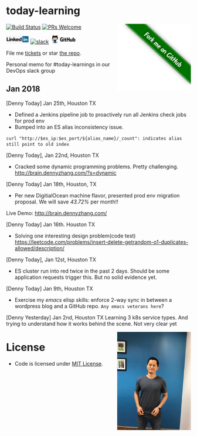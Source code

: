 # today-learning
<a href="https://github.com/DennyZhang?tab=followers"><img align="right" width="200" height="183" src="https://raw.githubusercontent.com/USDevOps/mywechat-slack-group/master/images/fork_github.png" /></a>

[![Build Status](https://travis-ci.org/DennyZhang/today-learning.svg?branch=master)](https://travis-ci.org/DennyZhang/today-learning) [![PRs Welcome](https://img.shields.io/badge/PRs-welcome-brightgreen.svg)](http://makeapullrequest.com)

[![LinkedIn](https://raw.githubusercontent.com/USDevOps/mywechat-slack-group/master/images/linkedin.png)](https://www.linkedin.com/in/dennyzhang001) <a href="https://www.dennyzhang.com/slack" target="_blank" rel="nofollow"><img src="http://slack.dennyzhang.com/badge.svg" alt="slack"/></a> [![Github](https://raw.githubusercontent.com/USDevOps/mywechat-slack-group/master/images/github.png)](https://github.com/DennyZhang)

File me [tickets](https://github.com/DennyZhang/today-learning/issues) or star [the repo](https://github.com/DennyZhang/today-learning).

Personal memo for #today-learnings in our DevOps slack group

## Jan 2018
[Denny Today] Jan 25th, Houston TX
- Defined a Jenkins pipeline job to proactively run all Jenkins check jobs for prod env
- Bumped into an ES alias inconsistency issue.
```curl "http://${es_ip}:${es_port}/_alias/${alias_name}" : indicates alias has been updated correctly
curl "http://$es_ip:$es_port/${alias_name}/_count": indicates alias still point to old index
```

[Denny Today], Jan 22nd, Houston TX
- Cracked some dynamic programming problems. Pretty challenging.
   http://brain.dennyzhang.com/?s=dynamic

[Denny Today] Jan 18th, Houston, TX
- Per new DigitialOcean machine flavor, presented prod env migration proposal. We will save *43.72%* per month!!

Live Demo: http://brain.dennyzhang.com/

[Denny Today] Jan 16th. Houston TX
- Solving one interesting design problem(code test)
  https://leetcode.com/problems/insert-delete-getrandom-o1-duplicates-allowed/description/

[Denny Today], Jan 12st, Houston TX
- ES cluster run into red twice in the past 2 days. Should be some application requests trigger this. But no solid evidence yet.

[Denny Today] Jan 9th, Houston TX
- Exercise my *emacs* elisp skills: enforce 2-way sync in between a wordpress blog and a GitHub repo.
  `Any emacs veterans here`?

[Denny Yesterday] Jan 2nd, Houston TX
Learning 3 k8s service types. And trying to understand how it works behind the scene.
Not very clear yet


<a href="https://www.dennyzhang.com"><img align="right" width="201" height="268" src="https://raw.githubusercontent.com/USDevOps/mywechat-slack-group/master/images/denny_201706.png"></a>

# License
- Code is licensed under [MIT License](https://www.dennyzhang.com/wp-content/mit_license.txt).
